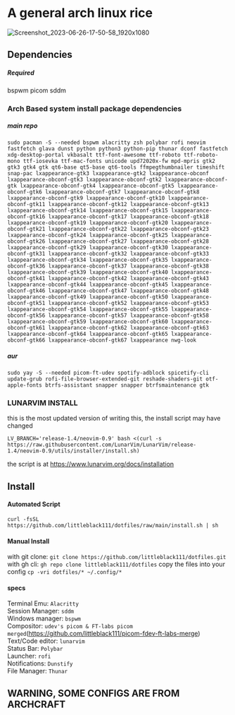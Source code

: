 # A general arch linux rice

![Screenshot_2023-06-26-17-50-58_1920x1080](https://github.com/littleblack111/dotfiles/assets/97672521/72b8bbf4-6658-407f-8225-d47d3e290d2a)

## Dependencies
##### Required
bspwm
picom
sddm

### Arch Based system install package dependencies
##### main repo
```
sudo pacman -S --needed bspwm alacritty zsh polybar rofi neovim fastfetch glava dunst python python3 python-pip thunar dconf fastfetch xdg-desktop-portal vkbasalt ttf-font-awesome ttf-roboto ttf-roboto-mono ttf-iosevka ttf-mac-fonts unicode upd72020x-fw mpd-mpris gtk2 gtk3 gtk4 gtk qt6-base qt5-base qt6-tools ffmpegthumbnailer timeshift snap-pac lxappearance-gtk3 lxappearance-gtk2 lxappearance-obconf lxappearance-obconf-gtk3 lxappearance-obconf-gtk2 lxappearance-obconf-gtk lxappearance-obconf-gtk4 lxappearance-obconf-gtk5 lxappearance-obconf-gtk6 lxappearance-obconf-gtk7 lxappearance-obconf-gtk8 lxappearance-obconf-gtk9 lxappearance-obconf-gtk10 lxappearance-obconf-gtk11 lxappearance-obconf-gtk12 lxappearance-obconf-gtk13 lxappearance-obconf-gtk14 lxappearance-obconf-gtk15 lxappearance-obconf-gtk16 lxappearance-obconf-gtk17 lxappearance-obconf-gtk18 lxappearance-obconf-gtk19 lxappearance-obconf-gtk20 lxappearance-obconf-gtk21 lxappearance-obconf-gtk22 lxappearance-obconf-gtk23 lxappearance-obconf-gtk24 lxappearance-obconf-gtk25 lxappearance-obconf-gtk26 lxappearance-obconf-gtk27 lxappearance-obconf-gtk28 lxappearance-obconf-gtk29 lxappearance-obconf-gtk30 lxappearance-obconf-gtk31 lxappearance-obconf-gtk32 lxappearance-obconf-gtk33 lxappearance-obconf-gtk34 lxappearance-obconf-gtk35 lxappearance-obconf-gtk36 lxappearance-obconf-gtk37 lxappearance-obconf-gtk38 lxappearance-obconf-gtk39 lxappearance-obconf-gtk40 lxappearance-obconf-gtk41 lxappearance-obconf-gtk42 lxappearance-obconf-gtk43 lxappearance-obconf-gtk44 lxappearance-obconf-gtk45 lxappearance-obconf-gtk46 lxappearance-obconf-gtk47 lxappearance-obconf-gtk48 lxappearance-obconf-gtk49 lxappearance-obconf-gtk50 lxappearance-obconf-gtk51 lxappearance-obconf-gtk52 lxappearance-obconf-gtk53 lxappearance-obconf-gtk54 lxappearance-obconf-gtk55 lxappearance-obconf-gtk56 lxappearance-obconf-gtk57 lxappearance-obconf-gtk58 lxappearance-obconf-gtk59 lxappearance-obconf-gtk60 lxappearance-obconf-gtk61 lxappearance-obconf-gtk62 lxappearance-obconf-gtk63 lxappearance-obconf-gtk64 lxappearance-obconf-gtk65 lxappearance-obconf-gtk66 lxappearance-obconf-gtk67 lxappearance nwg-look
```
##### aur
```
sudo yay -S --needed picom-ft-udev spotify-adblock spicetify-cli update-grub rofi-file-browser-extended-git reshade-shaders-git otf-apple-fonts btrfs-assistant snapper snapper btrfsmaintenance gtk
```
### LUNARVIM INSTALL
this is the most updated version of writing this, the install script may have changed
```
LV_BRANCH='release-1.4/neovim-0.9' bash <(curl -s https://raw.githubusercontent.com/LunarVim/LunarVim/release-1.4/neovim-0.9/utils/installer/install.sh)
```
the script is at https://www.lunarvim.org/docs/installation


## Install
#### Automated Script
`curl -fsSL https://github.com/littleblack111/dotfiles/raw/main/install.sh | sh `

#### Manual Install
with git clone:
`git clone https://github.com/littleblack111/dotfiles.git`
with gh cli:
`gh repo clone littleblack111/dotfiles`
copy the files into your config
`cp -vri dotfiles/* ~/.config/*`

#### specs
Terminal Emu: `Alacritty`\
Session Manager: `sddm`\
Windows manager: `bspwm`\
Compositor: `udev's picom & FT-labs picom merged`(https://github.com/littleblack111/picom-fdev-ft-labs-merge) \
Text/Code editor: `lunarvim`\
Status Bar: `Polybar`\
Launcher: `rofi`\
Notifications: `Dunstify`\
File Manager: `Thunar` 

## WARNING, SOME CONFIGS ARE FROM ARCHCRAFT
